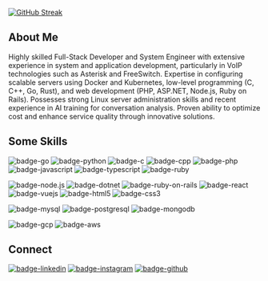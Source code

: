 [![GitHub Streak](https://streak-stats.demolab.com?user=wvicente&theme=shadow-red&border_radius=5&short_numbers=true&date_format=%5BY.%5Dn.j)](https://git.io/streak-stats)

## About Me
Highly skilled Full-Stack Developer and System Engineer with extensive experience in system and application development, particularly in VoIP technologies such as Asterisk and FreeSwitch. Expertise in configuring scalable servers using Docker and Kubernetes, low-level programming (C, C++, Go, Rust), and web development (PHP, ASP.NET, Node.js, Ruby on Rails). Possesses strong Linux server administration skills and recent experience in AI training for conversation analysis. Proven ability to optimize cost and enhance service quality through innovative solutions.

## **Some Skills**
![badge-go] ![badge-python] ![badge-c] ![badge-cpp] ![badge-php] ![badge-javascript] ![badge-typescript] ![badge-ruby]

![badge-node.js] ![badge-dotnet] ![badge-ruby-on-rails] ![badge-react] ![badge-vuejs] ![badge-html5] ![badge-css3]

![badge-mysql] ![badge-postgresql] ![badge-mongodb]

![badge-gcp] ![badge-aws]

## Connect
[![badge-linkedin]][url-linkedin] [![badge-instagram]][url-instagram] [![badge-github]][url-github]

[//]: # (##################### [references] #####################)

[//]: # (##################### [badges] #####################)
[badge-linkedin]: https://img.shields.io/badge/LinkedIn-0A66C2?style=flat&logo=linkedin&logoColor=white "LinkedIn"
[badge-instagram]: https://img.shields.io/badge/Instagram-E4405F?style=flat&logo=instagram&logoColor=white "Instagram"
[badge-github]: https://img.shields.io/badge/GitHub-181717?style=flat&logo=github&logoColor=white "Github"
[badge-go]: https://img.shields.io/badge/Go-00ADD8?style=flat&logo=go&logoColor=white "Go"
[badge-python]: https://img.shields.io/badge/Python-14354C?style=flat&logo=python&logoColor=white "Python"
[badge-c]: https://img.shields.io/badge/C-A8B9CC?style=flat&logo=c&logoColor=black "C"
[badge-cpp]: https://img.shields.io/badge/C%2B%2B-00599C?style=flat&logo=c%2B%2B&logoColor=white "C++"
[badge-php]: https://img.shields.io/badge/PHP-777BB4?style=flat&logo=php&logoColor=white "PHP"
[badge-javascript]: https://img.shields.io/badge/JavaScript-323330?style=flat&logo=javascript&logoColor=F7DF1E "Javascript"
[badge-typescript]: https://img.shields.io/badge/TypeScript-3178C6?style=flat&logo=typescript&logoColor=white "Typescript"
[badge-ruby]: https://img.shields.io/badge/Ruby-CC342D?style=flat&logo=ruby&logoColor=white
[badge-node.js]: https://img.shields.io/badge/Node.js-339933?style=flat&logo=node.js&logoColor=white "Node.js"
[badge-dotnet]: https://img.shields.io/badge/.NET-512BD4?style=flat&logo=.net&logoColor=white ".NET"
[badge-ruby-on-rails]: https://img.shields.io/badge/Ruby_on_Rails-D30001?style=flat&logo=ruby-on-rails&logoColor=white "Ruby On Rails"
[badge-react]: https://img.shields.io/badge/React-61DAFB?style=flat&logo=react&logoColor=black "React"
[badge-vuejs]: https://img.shields.io/badge/Vue.js-4FC08D?style=flat&logo=vue.js&logoColor=white "VueJS"
[badge-html5]: https://img.shields.io/badge/HTML5-E34F26?style=flat&logo=html5&logoColor=white "HTML5"
[badge-css3]: https://img.shields.io/badge/CSS3-1572B6?style=flat&logo=css3&logoColor=white "CSS3"
[badge-mysql]: https://img.shields.io/badge/MySQL-4479A1?style=flat&logo=mysql&logoColor=white "MySQL"
[badge-postgresql]: https://img.shields.io/badge/PostgreSQL-4169E1?style=flat&logo=postgresql&logoColor=white "PostgreSQL"
[badge-mongodb]: https://img.shields.io/badge/MongoDB-47A248?style=flat&logo=mongodb&logoColor=white "MongoDB"
[badge-gcp]: https://img.shields.io/badge/Google_Cloud-4285F4?style=flat&logo=google-cloud&logoColor=white "Google Cloud Platform"
[badge-aws]: https://img.shields.io/badge/Amazon_AWS-232F3E?style=flat&logo=amazon-web-services&logoColor=white "Amazon Web Services"


[//]: # (##################### [urls] #####################)
[url-linkedin]: https://www.linkedin.com/in/willian-dos-anjos-1ba29021/
[url-instagram]: https://www.instagram.com/billc137
[url-github]: https://www.github.com/wvicente
